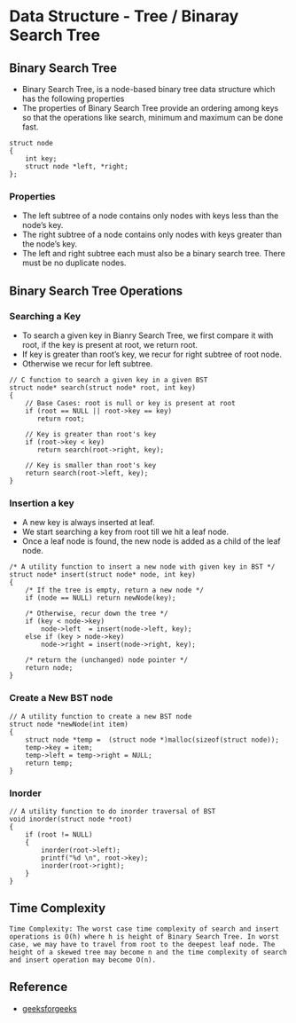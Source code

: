 # Data Structure - Tree / Binaray Search Tree

## Binary Search Tree
- Binary Search Tree, is a node-based binary tree data structure which has the following properties
- The properties of Binary Search Tree provide an ordering among keys so that the operations like search, minimum and maximum can be done fast.
```shell
struct node
{
    int key;
    struct node *left, *right;
};
```

### Properties
- The left subtree of a node contains only nodes with keys less than the node’s key.
- The right subtree of a node contains only nodes with keys greater than the node’s key.
- The left and right subtree each must also be a binary search tree. There must be no duplicate nodes.

## Binary Search Tree Operations
### Searching a Key
- To search a given key in Bianry Search Tree, we first compare it with root, if the key is present at root, we return root. 
- If key is greater than root’s key, we recur for right subtree of root node. 
- Otherwise we recur for left subtree.
```shell
// C function to search a given key in a given BST
struct node* search(struct node* root, int key)
{
    // Base Cases: root is null or key is present at root
    if (root == NULL || root->key == key)
       return root;
    
    // Key is greater than root's key
    if (root->key < key)
       return search(root->right, key);
 
    // Key is smaller than root's key
    return search(root->left, key);
}
```

### Insertion a key
- A new key is always inserted at leaf. 
- We start searching a key from root till we hit a leaf node. 
- Once a leaf node is found, the new node is added as a child of the leaf node.
```shell
/* A utility function to insert a new node with given key in BST */
struct node* insert(struct node* node, int key)
{
    /* If the tree is empty, return a new node */
    if (node == NULL) return newNode(key);
 
    /* Otherwise, recur down the tree */
    if (key < node->key)
        node->left  = insert(node->left, key);
    else if (key > node->key)
        node->right = insert(node->right, key);   
 
    /* return the (unchanged) node pointer */
    return node;
}
```

### Create a New BST node
```shell
// A utility function to create a new BST node
struct node *newNode(int item)
{
    struct node *temp =  (struct node *)malloc(sizeof(struct node));
    temp->key = item;
    temp->left = temp->right = NULL;
    return temp;
}
```
### Inorder
```shell
// A utility function to do inorder traversal of BST
void inorder(struct node *root)
{
    if (root != NULL)
    {
        inorder(root->left);
        printf("%d \n", root->key);
        inorder(root->right);
    }
}
```
## Time Complexity
```shell
Time Complexity: The worst case time complexity of search and insert operations is O(h) where h is height of Binary Search Tree. In worst case, we may have to travel from root to the deepest leaf node. The height of a skewed tree may become n and the time complexity of search and insert operation may become O(n).
```

## Reference
* [geeksforgeeks](http://quiz.geeksforgeeks.org/binary-search-tree-set-1-search-and-insertion/)